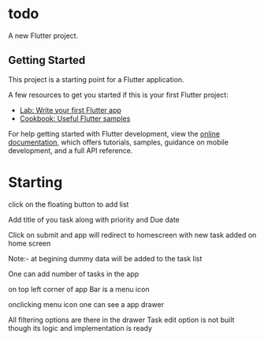 # todo

A new Flutter project.

## Getting Started

This project is a starting point for a Flutter application.

A few resources to get you started if this is your first Flutter project:

- [Lab: Write your first Flutter app](https://docs.flutter.dev/get-started/codelab)
- [Cookbook: Useful Flutter samples](https://docs.flutter.dev/cookbook)

For help getting started with Flutter development, view the 
[online documentation](https://docs.flutter.dev/), which offers tutorials,
samples, guidance on mobile development, and a full API reference.

# Starting

click on the floating button to add list

Add title of you task along with priority and Due date

Click on submit and app will redirect to homescreen with new task added on home screen

Note:- at begining dummy data will be added to the task list

One can add number of tasks in the app

on top left corner of app Bar is a menu icon

onclicking menu icon one can see a app drawer

All filtering options are there in the drawer
Task edit option is not built though its logic and implementation is ready


